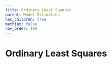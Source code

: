 ```yaml
---
title: Ordinary Least Squares
parent: Model Estimation
has_children: true
mathjax: false
nav_order: 100
---
```


# Ordinary Least Squares
